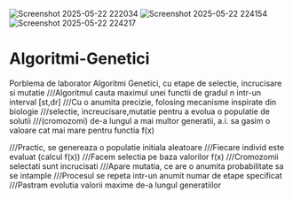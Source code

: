 ![Screenshot 2025-05-22 222034](https://github.com/user-attachments/assets/352c56bc-a526-49f4-8fdb-e8302ff2282c)
![Screenshot 2025-05-22 224154](https://github.com/user-attachments/assets/75f4b38b-9a27-4681-be58-ebe82a2caf36)
![Screenshot 2025-05-22 224217](https://github.com/user-attachments/assets/88a6b9d8-2fcb-4001-a31a-cf08cc3d4bfb)
# Algoritmi-Genetici
Porblema de laborator Algoritmi Genetici, cu etape de selectie, incrucisare si mutatie
///Algoritmul cauta maximul unei functii de gradul n intr-un interval [st,dr]
///Cu o anumita precizie, folosing mecanisme inspirate din biologie
///selectie, increucisare,mutatie pentru a evolua o populatie de solutii
///(cromozomi) de-a lungul a mai multor generatii, a.i. sa gasim o valoare cat mai mare pentru functia f(x)

///Practic, se genereaza o populatie initiala aleatoare
///Fiecare individ este evaluat (calcul f(x))
///Facem selectia pe baza valorilor f(x)
///Cromozomii selectati sunt incrucisati
///Apare mutatia, ce are o anumita probabilitate sa se intample
///Procesul se repeta intr-un anumit numar de etape specificat
///Pastram evolutia valorii maxime de-a lungul generatiilor
